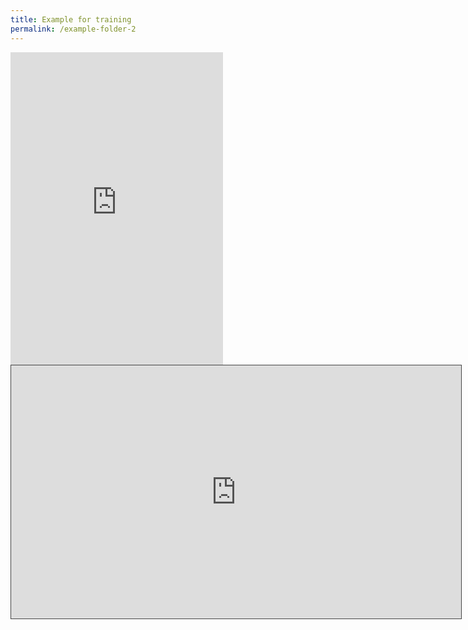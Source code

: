 ```yaml
---
title: Example for training
permalink: /example-folder-2
---
```



 
<iframe src="https://www.facebook.com/plugins/page.php?href=https%3A%2F%2Fwww.facebook.com%2Fparkingsgapp%2F&tabs=timeline&width=340&height=500&small_header=false&adapt_container_width=true&hide_cover=false&show_facepile=true&appId" width="340" height="500" style="border:none;overflow:hidden" scrolling="no" frameborder="0" allowfullscreen="true" allow="autoplay; clipboard-write; encrypted-media; picture-in-picture; web-share"></iframe>


<iframe src="https://pro.panopto.com/Panopto/Pages/Embed.aspx?tid=9d6584f5-c07b-4962-a9ab-acde00af9e4a&autoplay=false&offerviewer=true&showtitle=true&showbrand=false&start=0&interactivity=all" width=720 height=405 style="border: 1px solid #464646;" allowfullscreen allow="autoplay"></iframe>
